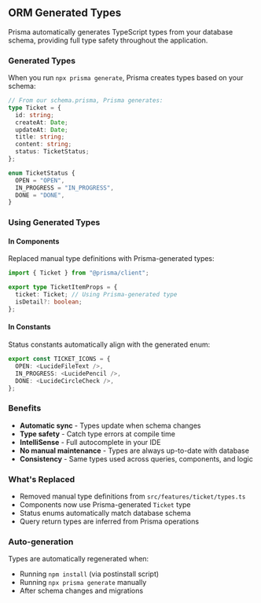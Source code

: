 ## ORM Generated Types

Prisma automatically generates TypeScript types from your database schema, providing full type safety throughout the application.

### Generated Types

When you run `npx prisma generate`, Prisma creates types based on your schema:

```typescript
// From our schema.prisma, Prisma generates:
type Ticket = {
  id: string;
  createAt: Date;
  updateAt: Date;
  title: string;
  content: string;
  status: TicketStatus;
};

enum TicketStatus {
  OPEN = "OPEN",
  IN_PROGRESS = "IN_PROGRESS",
  DONE = "DONE",
}
```

### Using Generated Types

#### In Components

Replaced manual type definitions with Prisma-generated types:

```typescript
import { Ticket } from "@prisma/client";

export type TicketItemProps = {
  ticket: Ticket; // Using Prisma-generated type
  isDetail?: boolean;
};
```

#### In Constants

Status constants automatically align with the generated enum:

```typescript
export const TICKET_ICONS = {
  OPEN: <LucideFileText />,
  IN_PROGRESS: <LucidePencil />,
  DONE: <LucideCircleCheck />,
};
```

### Benefits

- **Automatic sync** - Types update when schema changes
- **Type safety** - Catch type errors at compile time
- **IntelliSense** - Full autocomplete in your IDE
- **No manual maintenance** - Types are always up-to-date with database
- **Consistency** - Same types used across queries, components, and logic

### What's Replaced

- Removed manual type definitions from `src/features/ticket/types.ts`
- Components now use Prisma-generated `Ticket` type
- Status enums automatically match database schema
- Query return types are inferred from Prisma operations

### Auto-generation

Types are automatically regenerated when:

- Running `npm install` (via postinstall script)
- Running `npx prisma generate` manually
- After schema changes and migrations
